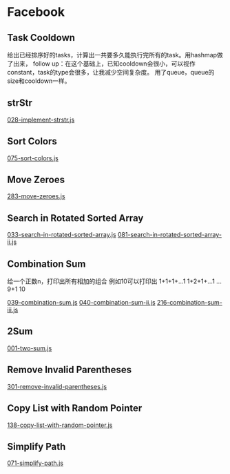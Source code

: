 # Facebook

## Task Cooldown

给出已经排序好的tasks，计算出一共要多久能执行完所有的task。用hashmap做了出来，
follow up：在这个基础上，已知cooldown会很小，可以视作constant，task的type会很多，让我减少空间复杂度。 用了queue，queue的size和cooldown一样。

## strStr

[028-implement-strstr.js](./leetcode-js/028-implement-strstr.js)

## Sort Colors

[075-sort-colors.js](./leetcode-js/075-sort-colors.js)

## Move Zeroes

[283-move-zeroes.js](./leetcode-js/283-move-zeroes.js)

## Search in Rotated Sorted Array

[033-search-in-rotated-sorted-array.js](./leetcode-js/033-search-in-rotated-sorted-array.js)
[081-search-in-rotated-sorted-array-ii.js](./leetcode-js/081-search-in-rotated-sorted-array-ii.js)

## Combination Sum

给一个正数n，打印出所有相加的组合
例如10可以打印出
1+1+1+...1
1+2+1+...1
...
9+1
10

[039-combination-sum.js](./leetcode-js/039-combination-sum.js)
[040-combination-sum-ii.js](./leetcode-js/040-combination-sum-ii.js)
[216-combination-sum-iii.js](./leetcode-js/216-combination-sum-iii.js)

## 2Sum

[001-two-sum.js](./leetcode-js/001-two-sum.js)

## Remove Invalid Parentheses

[301-remove-invalid-parentheses.js](./leetcode-js/301-remove-invalid-parentheses.js)

## Copy List with Random Pointer

[138-copy-list-with-random-pointer.js](./leetcode-js/138-copy-list-with-random-pointer.js)

## Simplify Path

[071-simplify-path.js](./leetcode-js/071-simplify-path.js)
